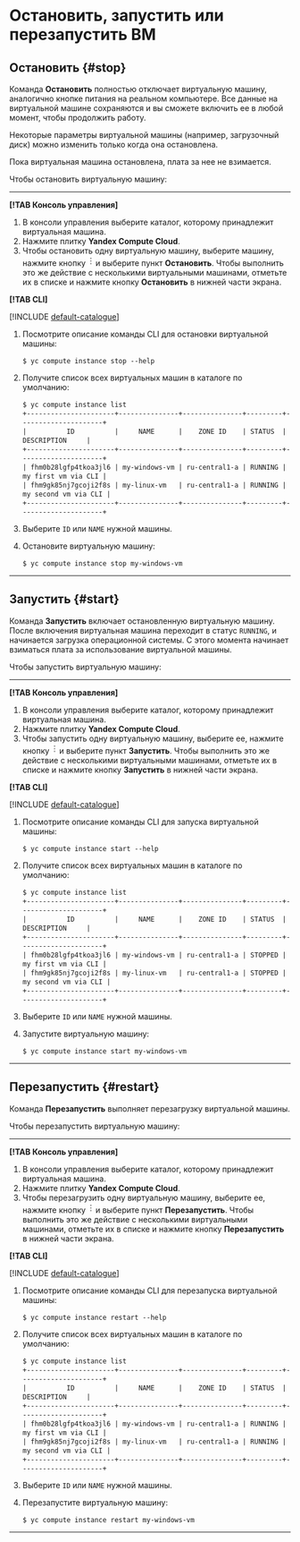 # Остановить, запустить или перезапустить ВМ

## Остановить {#stop}

Команда **Остановить** полностью отключает виртуальную машину, аналогично кнопке питания на реальном компьютере. Все данные на виртуальной машине сохраняются и вы сможете включить ее в любой момент, чтобы продолжить работу.

Некоторые параметры виртуальной машины (например, загрузочный диск) можно изменить только когда она остановлена.

Пока виртуальная машина остановлена, плата за нее не взимается.

Чтобы остановить виртуальную машину:

---

**[!TAB Консоль управления]**

1. В консоли управления выберите каталог, которому принадлежит виртуальная машина.
1. Нажмите плитку **Yandex Compute Cloud**.
1. Чтобы остановить одну виртуальную машину, выберите машину, нажмите кнопку ![](../../../_assets/dots.png) и выберите пункт **Остановить**.
    Чтобы выполнить это же действие с несколькими виртуальными машинами, отметьте их в списке и нажмите кнопку **Остановить** в нижней части экрана.

**[!TAB CLI]**

[!INCLUDE [default-catalogue](../../../_includes/default-catalogue.md)]

1. Посмотрите описание команды CLI для остановки виртуальной машины:

    ```
    $ yc compute instance stop --help
    ```

1. Получите список всех виртуальных машин в каталоге по умолчанию:

    ```
    $ yc compute instance list
    +----------------------+---------------+---------------+---------+---------------------+
    |          ID          |     NAME      |    ZONE ID    | STATUS  |     DESCRIPTION     |
    +----------------------+---------------+---------------+---------+---------------------+
    | fhm0b28lgfp4tkoa3jl6 | my-windows-vm | ru-central1-a | RUNNING | my first vm via CLI |
    | fhm9gk85nj7gcoji2f8s | my-linux-vm   | ru-central1-a | RUNNING | my second vm via CLI |
    +----------------------+---------------+---------------+---------+---------------------+
    ```

1. Выберите `ID` или `NAME` нужной машины.
1. Остановите виртуальную машину:

    ```
    $ yc compute instance stop my-windows-vm
    ```

---

## Запустить {#start}

Команда **Запустить** включает остановленную виртуальную машину. После включения виртуальная машина переходит в статус `RUNNING`, и начинается загрузка операционной системы. С этого момента начинает взиматься плата за использование виртуальной машины.

Чтобы запустить виртуальную машину:

---

**[!TAB Консоль управления]**

1. В консоли управления выберите каталог, которому принадлежит виртуальная машина.
1. Нажмите плитку **Yandex Compute Cloud**.
1. Чтобы запустить одну виртуальную машину, выберите ее, нажмите кнопку ![](../../../_assets/dots.png) и выберите пункт **Запустить**.
    Чтобы выполнить это же действие с несколькими виртуальными машинами, отметьте их в списке и нажмите кнопку **Запустить** в нижней части экрана.

**[!TAB CLI]**

[!INCLUDE [default-catalogue](../../../_includes/default-catalogue.md)]

1. Посмотрите описание команды CLI для запуска виртуальной машины:

    ```
    $ yc compute instance start --help
    ```

1. Получите список всех виртуальных машин в каталоге по умолчанию:

    ```
    $ yc compute instance list
    +----------------------+---------------+---------------+---------+---------------------+
    |          ID          |     NAME      |    ZONE ID    | STATUS  |     DESCRIPTION     |
    +----------------------+---------------+---------------+---------+---------------------+
    | fhm0b28lgfp4tkoa3jl6 | my-windows-vm | ru-central1-a | STOPPED | my first vm via CLI |
    | fhm9gk85nj7gcoji2f8s | my-linux-vm   | ru-central1-a | STOPPED | my second vm via CLI |
    +----------------------+---------------+---------------+---------+---------------------+
    ```

1. Выберите `ID` или `NAME` нужной машины.
1. Запустите виртуальную машину:

    ```
    $ yc compute instance start my-windows-vm
    ```

---

## Перезапустить {#restart}

Команда **Перезапустить** выполняет перезагрузку виртуальной машины.

Чтобы перезапустить виртуальную машину:

---

**[!TAB Консоль управления]**

1. В консоли управления выберите каталог, которому принадлежит виртуальная машина.
1. Нажмите плитку **Yandex Compute Cloud**.
1. Чтобы перезагрузить одну виртуальную машину, выберите ее, нажмите кнопку ![](../../../_assets/dots.png) и выберите пункт **Перезапустить**.
    Чтобы выполнить это же действие с несколькими виртуальными машинами, отметьте их в списке и нажмите кнопку **Перезапустить** в нижней части экрана.

**[!TAB CLI]**

[!INCLUDE [default-catalogue](../../../_includes/default-catalogue.md)]

1. Посмотрите описание команды CLI для перезапуска виртуальной машины:

    ```
    $ yc compute instance restart --help
    ```

1. Получите список всех виртуальных машин в каталоге по умолчанию:

    ```
    $ yc compute instance list
    +----------------------+---------------+---------------+---------+---------------------+
    |          ID          |     NAME      |    ZONE ID    | STATUS  |     DESCRIPTION     |
    +----------------------+---------------+---------------+---------+---------------------+
    | fhm0b28lgfp4tkoa3jl6 | my-windows-vm | ru-central1-a | RUNNING | my first vm via CLI |
    | fhm9gk85nj7gcoji2f8s | my-linux-vm   | ru-central1-a | RUNNING | my second vm via CLI |
    +----------------------+---------------+---------------+---------+---------------------+
    ```

1. Выберите `ID` или `NAME` нужной машины.
1. Перезапустите виртуальную машину:

    ```
    $ yc compute instance restart my-windows-vm
    ```

---
